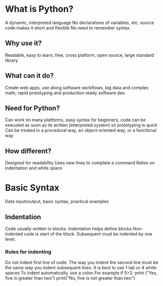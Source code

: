 # What is Python?
A dynamic, interpreted language
No declarations of variables, etc. source code makes it short and flexible
No need to remember syntax.
## Why use it?
Readable, easy to learn, free, cross platform, open source, large standard library
## What can it do?
Create web apps, use along software workflows, big data and complex math, rapid prototyping and production ready software dev.
## Need for Python?
Can work on many platforms, easy syntax for beginners, code can be executed as soon as its written (interpreted system) so prototyping is quick
Can be treated in a procedural way, an object-oriented way, or a functional way
## How different?
Designed for readability
Uses new lines to complete a command
Relies on indentation and white space
# Basic Syntax
Data input/output, basic syntax, practical examples
## Indentation
Code usually written in blocks. Indentation helps define blocks
Non-indented code is start of the block. Subsequent must be indented by one level.
### Rules for indenting
Do not indent first line of code.
The way you indent the second line must be the same way you indent subsequent lines.
It is best to use 1 tab or 4 white spaces
To indent automatically, use a colon
For example
if 5>2:
    print ("Yes, five is greater than two")
print("No, five is not greater than two")
